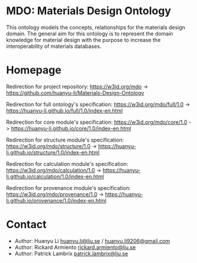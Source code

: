 # MDO: Materials Design Ontology

This ontology models the concepts, relationships for the materials design domain. The general aim for this ontology is to represent the domain knowledge for material design with the purpose to increase the interoperability of materials databases.

# Homepage

Redirection for project repository: https://w3id.org/mdo -> https://github.com/huanyu-li/Materials-Design-Ontology

Redirection for full ontology's specification: https://w3id.org/mdo/full/1.0 -> https://huanyu-li.github.io/full/1.0/index-en.html

Redirection for core module's specification: https://w3id.org/mdo/core/1.0 -> https://huanyu-li.github.io/core/1.0/index-en.html

Redirection for structure module's specification: https://w3id.org/mdo/structure/1.0 -> https://huanyu-li.github.io/structure/1.0/index-en.html

Redirection for calculation module's specification: https://w3id.org/mdo/calculation/1.0 -> https://huanyu-li.github.io/calculation/1.0/index-en.html

Redirection for provenance module's specification: https://w3id.org/mdo/provenance/1.0 -> https://huanyu-li.github.io/provenance/1.0/index-en.html

# Contact

* Author: Huanyu Li huanyu.li@liu.se / huanyu.li9206@gmail.com
* Author: Rickard Armiento rickard.armiento@liu.se
* Author: Patrick Lambrix patrick.lambrix@liu.se

[//]: <> (This is also a comment.)
